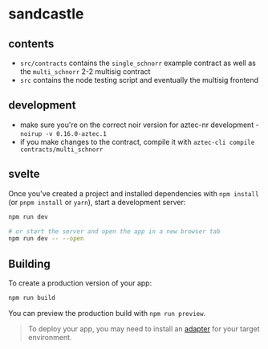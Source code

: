 # sandcastle

## contents

* `src/contracts` contains the `single_schnorr` example contract as well as the `multi_schnorr` 2-2 multisig contract
* `src` contains the node testing script and eventually the multisig frontend

## development

* make sure you're on the correct noir version for aztec-nr development - `noirup -v 0.16.0-aztec.1`
* if you make changes to the contract, compile it with `aztec-cli compile contracts/multi_schnorr`

## svelte

Once you've created a project and installed dependencies with `npm install` (or `pnpm install` or `yarn`), start a development server:

```bash
npm run dev

# or start the server and open the app in a new browser tab
npm run dev -- --open
```

## Building

To create a production version of your app:

```bash
npm run build
```

You can preview the production build with `npm run preview`.

> To deploy your app, you may need to install an [adapter](https://kit.svelte.dev/docs/adapters) for your target environment.
